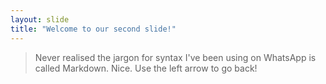```yaml
---
layout: slide
title: "Welcome to our second slide!"
---
```

> Never realised the jargon for syntax I've been using on WhatsApp is called Markdown. Nice.
Use the left arrow to go back!
